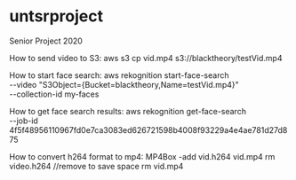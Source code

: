 # untsrproject
Senior Project 2020


How to send video to S3:
aws s3 cp vid.mp4 s3://blacktheory/testVid.mp4

How to start face search:
aws rekognition start-face-search \
    --video "S3Object={Bucket=blacktheory,Name=testVid.mp4}" \
    --collection-id my-faces

How to get face search results:
aws rekognition get-face-search \
    --job-id 4f5f48956110967fd0e7ca3083ed626721598b4008f93229a4e4ae781d27d875


How to convert h264 format to mp4:
MP4Box -add vid.h264 vid.mp4
rm video.h264		//remove to save space
rm vid.mp4
